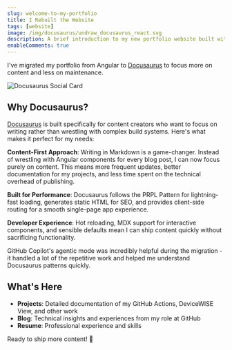 ```yaml
---
slug: welcome-to-my-portfolio
title: I Rebuilt the Website
tags: [website]
image: /img/docusaurus/undraw_docusaurus_react.svg
description: A brief introduction to my new portfolio website built with Docusaurus, showcasing my projects and blog.
enableComments: true
---
```


I've migrated my portfolio from Angular to [Docusaurus](https://docusaurus.io/docs) to focus more on content and less on maintenance.

![Docusaurus Social Card](/img/docusaurus/undraw_docusaurus_react.svg)

<!--truncate-->

## Why Docusaurus?

[Docusaurus](https://docusaurus.io/) is built specifically for content creators who want to focus on writing rather than wrestling with complex build systems. Here's what makes it perfect for my needs:

**Content-First Approach**: Writing in Markdown is a game-changer. Instead of wrestling with Angular components for every blog post, I can now focus purely on content. This means more frequent updates, better documentation for my projects, and less time spent on the technical overhead of publishing.

**Built for Performance**: Docusaurus follows the PRPL Pattern for lightning-fast loading, generates static HTML for SEO, and provides client-side routing for a smooth single-page app experience.

**Developer Experience**: Hot reloading, MDX support for interactive components, and sensible defaults mean I can ship content quickly without sacrificing functionality.

GitHub Copilot's agentic mode was incredibly helpful during the migration - it handled a lot of the repetitive work and helped me understand Docusaurus patterns quickly.

## What's Here

- **Projects**: Detailed documentation of my GitHub Actions, DeviceWISE View, and other work
- **Blog**: Technical insights and experiences from my role at GitHub
- **Resume**: Professional experience and skills

Ready to ship more content! 🚀
